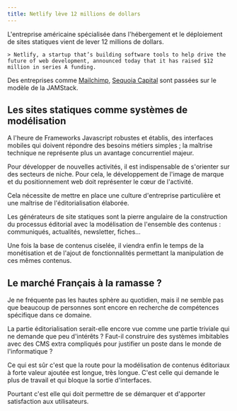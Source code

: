```yaml
---
title: Netlify lève 12 millions de dollars
---
```


L'entreprise américaine spécialisée dans l'hébergement et le déploiement de sites statiques vient de lever 12 millions de dollars.

	> Netlify, a startup that’s building software tools to help drive the future of web development, announced today that it has raised $12 million in series A funding. 

Des entreprises comme [Mailchimp](https://mailchimp.com/), [Sequoia Capital](https://www.sequoiacap.com/) sont passées sur le modèle de la JAMStack.

## Les sites statiques comme systèmes de modélisation

A l'heure de Frameworks Javascript robustes et établis, des interfaces mobiles qui doivent répondre des besoins métiers simples ; la maîtrise technique ne représente plus un avantage concurrentiel majeur.

Pour développer de nouvelles activités, il est indispensable de s'orienter sur des secteurs de niche. Pour cela, le développement de l'image de marque et du positionnement web doit représenter le cœur de l'activité.

Cela nécessite de mettre en place une culture d'entreprise particulière et une maîtrise de l'éditorialisation élaborée.

Les générateurs de site statiques sont la pierre angulaire de la construction du processus éditorial avec la modélisation de l'ensemble des contenus : communiqués, actualités, newsletter, fiches…

Une fois la base de contenus ciselée, il viendra enfin le temps de la monétisation et de l'ajout de fonctionnalités permettant la manipulation de ces mêmes contenus.

## Le marché Français à la ramasse ?

Je ne fréquente pas les hautes sphère au quotidien, mais il ne semble pas que beaucoup de personnes sont encore en recherche de compétences spécifique dans ce domaine.

La partie éditorialisation serait-elle encore vue comme une partie triviale qui ne demande que peu d'intérêts ? Faut-il construire des systèmes imbitables avec des CMS extra compliqués pour justifier un poste dans le monde de l'informatique ?

Ce qui est sûr c'est que la route pour la modélisation de contenus éditoriaux à forte valeur ajoutée est longue, très longue. C'est celle qui demande le plus de travail et qui bloque la sortie d'interfaces.

Pourtant c'est elle qui doit permettre de se démarquer et d'apporter satisfaction aux utilisateurs.








 